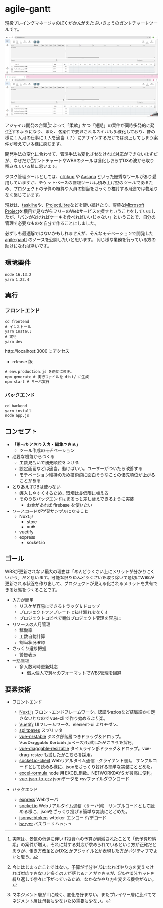 # agile-gantt

現役プレイングマネージャのぼくがかんがえたさいきょうのガントチャートツールです。

![alt agile gantt](./docs/images/overview.gif)

アジャイル開発の台頭[^1]によって「柔軟」かつ「短期」の案件が同時多発的に発生[^2]するようになり、また、各案件で要求されるスキルも多様化しており、昔の様に１人月の仕事に１人を適当（？）にアサインするだけでは炎上してしまう案件が増えている様に感じます。

開発手法の変化に合わせて、管理手法も変化させなければ対応ができないはずだが、なぜだか[^3]ガントチャートやWBSのツールは進化しおらずDXの波から取り残されている様に思います。

タスク管理ツールとしては、[clickup](https://clickup.com/) や [Aasana](https://asana.com/) といった優秀なツールがあり愛用していますが、チケットベースの管理ツールは積み上げ型のツールであるため、プロジェクトの予算の概算や人員の割当をざっくり検討する用途では物足りなく感じています。

現状は、[taskline](http://mitsuyahiromi.sakura.ne.jp/fswiki/wiki.cgi?page=EXCEL%A5%DE%A5%AF%A5%ED%A4%C7%A5%AC%A5%F3%A5%C8%A5%C1%A5%E3%A1%BC%A5%C8%A4%F2%BA%EE%A4%C3%A4%C6%A4%DF%A4%BF)や、[ProjectLibre](https://ja.osdn.net/projects/sfnet_projectlibre/)などを使い続けたり、高額な[Microsoft Project](https://www.microsoft.com/ja-jp/microsoft-365/project/project-management-software)を横目で見ながらフリーのWebサービスを探すということをしていましたが、「パンがなければケーキを食べればいいじゃない」ということで、自分の管理で必要なものを自分で作ることにしました。

必ずしも最適解ではないかもしれませんが、そんなモチベーションで開発した [agile-gantt](https://github.com/kaku3/agile-gantt) のソースを公開したいと思います。
同じ様な業務を行っている方の助けになれば幸いです。


## 環境要件

```
node 16.13.2
yarn 1.22.4
```

## 実行

### フロントエンド

```
cd frontend
# インストール
yarn install
# 実行
yarn dev
```

http://localhost:3000 にアクセス

- release 版

```
# env.production.js を適切に修正。
npm generate # 実行ファイルを dist/ に生成
npm start # サーバ実行
```


### バックエンド

```
cd backend
yarn install
node app.js
```

## コンセプト

- **「思ったとおり入力・編集できる」**
    - ツール作成のモチベーション
- 必要な機能からつくる
    - 工数見合いで優先順位をつける
    - 設定画面などは適当。動けばいい。ユーザーがついたら改善する
    - モチベーション維持のため技術的に面白そうなことの優先順位が上がることがある
- とりあえずDBは使わない
    - 導入しやすくするため、環境は最低限に抑える
    - そのうちバックエンドはまるっと差し替えできるように実装
        - お金があれば firebase を使いたい
- ソースコードが学習サンプルになること
    - Nuxt.js
        - store
        - auth
    - vuetify
    - express
        - socket.io


## ゴール

WBSが更新されない最大の理由は「めんどうくさい上にメリットが分かりにくいから」だと思います。可能な限りめんどうくさいを取り除いて適切にWBSが更新される状況を作り出して、プロジェクトが見える化されるメリットを共有できる状態をつくることです。

- 入力が簡単
    - リスケが容易にできるドラッグ＆ドロップ
    - プロジェクトテンプレートで抜け漏れをなくす
    - プロジェクトコピペで類似プロジェクト管理を容易に
- リソースの人月管理
    - 稼働率
    - 工数自動計算
    - 割当状況確認
- ざっくり進捗把握
    - 警告表示
- 一括管理
    - 多人数同時更新対応
        - 個人個人で別々のフォーマットでWBS管理を回避


## 要素技術

- フロントエンド
    - [Nuxt.js](https://nuxtjs.org/)
    フロントエンドフレームワーク。認証やaxiosなど結局細かく足さないとなので vue-cli で作り始めるより楽。
    - [Vuetify](https://vuetifyjs.com/)
    UIフレームワーク。element-ui よりモダン。
    - [splitpanes](https://www.npmjs.com/package/splitpanes)
    スプリッタ
    - [vue-nestable](https://www.npmjs.com/package/vue-nestable)
    タスク部階層つきドラッグ＆ドロップ。VueDraggable(Sortable.jsベース)も試したがこちらを採用。
    - [vue-draggable-resizable](https://www.npmjs.com/package/vue-draggable-resizable)
    タイムライン部ドラッグ＆ドロップ。vue-drag-resize も試したがこちらを採用。
    - [socket.io-client](https://www.npmjs.com/package/socket.io-client)
    Webリアルタイム通信（クライアント側）。
    サンプルコードとして読める様に、jsonをざっくり投げる簡単な実装にとどめた。
    - [excel-formula](https://www.npmjs.com/package/excel-formula)
    node 用 EXCEL関数。NETWORKDAYS が最高に便利。
    - [vue-json-to-csv](https://www.npmjs.com/package/vue-json-to-csv)
    jsonデータを csvファイルダウンロード

- バックエンド
    - [express](https://www.npmjs.com/package/express)
    Webサーバ
    - [socket.io](https://www.npmjs.com/package/socket.io)
    Webリアルタイム通信（サーバ側）
    サンプルコードとして読める様に、jsonをざっくり投げる簡単な実装にとどめた。
    - [jsonwebtoken](https://www.npmjs.com/package/jsonwebtoken)
    jwttoken エンコード/デコード
    - [bcrypt](https://www.npmjs.com/package/bcrypt)
    パスワードハッシュ

[^1]: 実際は、景気の低迷に伴いIT投資への予算が削減されたことで「低予算短納期」の案件が増え、それに対する対応が求められているという方が正確だと思うが、働き方改革とかDXとかアジャイルとか表現した方がポジティブでよいと思う。

[^2]: 今にはじまったことではない。予算が半分や1/3になればやり方を変えなければ対応できないと多くの人が感じることができるが、5%や10%カットを繰り返して徐々に下がっているため、なかなかやり方を変える機会がない。

[^3]: マネジメント層がITに疎く、変化を好まない。またプレイヤー層に比べてマネジメント層は母数も少ないため需要も少ない。